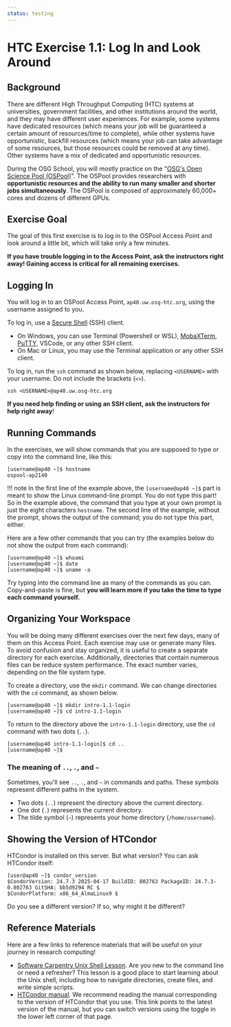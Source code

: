 ```yaml
---
status: testing
---
```


<style type="text/css"> pre em { font-style: normal; background-color: yellow; } pre strong { font-style: normal; font-weight: bold; color: \#008; } </style>

HTC Exercise 1.1: Log In and Look Around
===========================================

Background
----------

There are different High Throughput Computing (HTC) systems at universities, government facilities, and other institutions around the world, and they may have different user experiences. For example, some systems have dedicated resources (which means your job will be guaranteed a certain amount of resources/time to complete), while other systems have opportunistic, backfill resources (which means your job can take advantage of some resources, but those resources could be removed at any time). Other systems have a mix of dedicated and opportunistic resources. 

During the OSG School, you will mostly practice on the "[OSG's Open Science Pool (OSPool)](https://osg-htc.org/services/open_science_pool.html)". The OSPool provides researchers with **opportunistic resources and the ability to run many smaller and shorter jobs simultaneously**. The OSPool is composed of approximately 60,000+ cores and dozens of different GPUs. 

Exercise Goal 
---

The goal of this first exercise is to log in to the OSPool Access Point and look around a little bit, which will take only a few minutes. 

**If you have trouble logging in to the Access Point, ask the instructors right away! Gaining access is critical for all remaining exercises.**

Logging In
----------

You will log in to an OSPool Access Point, `ap40.uw.osg-htc.org`, using the username assigned to you. 

To log in, use a [Secure Shell](http://en.wikipedia.org/wiki/Secure_Shell) (SSH) client.

-   On Windows, you can use Terminal (Powershell or WSL), [MobaXTerm](https://mobaxterm.mobatek.net/), [PuTTY](http://www.chiark.greenend.org.uk/~sgtatham/putty/), VSCode, or any other SSH client.
-   On Mac or Linux, you may use the Terminal application or any other SSH client.

To log in, run the `ssh` command as shown below, replacing `<USERNAME>` with your username. Do not include the brackets (`<>`).

```
ssh <USERNAME>@ap40.uw.osg-htc.org
```

**If you need help finding or using an SSH client, ask the instructors for help right away**!

Running Commands
----------------

In the exercises, we will show commands that you are supposed to type or copy into the command line, like this:

``` console
[username@ap40 ~]$ hostname
ospool-ap2140
```

!!! note
    In the first line of the example above, the `[username@ap40 ~]$` part is meant to show the Linux command-line prompt.
    You do not type this part! So in the example above, the command that you type at your own prompt is just the eight characters `hostname`. The second line of the example, without the prompt, shows the output of the command; you do not type this part,    either.

Here are a few other commands that you can try (the examples below do not show the output from each command):

``` console
[username@ap40 ~]$ whoami
[username@ap40 ~]$ date
[username@ap40 ~]$ uname -a
```

Try typing into the command line as many of the commands as you can.
Copy-and-paste is fine, but **you will learn more if you take the time to type each command yourself.**

Organizing Your Workspace
-------------------------

You will be doing many different exercises over the next few days, many of them on this Access Point. Each exercise may use or generate many files. To avoid confusion and stay organized, it is useful to create a separate directory for each exercise. Additionally, directories that contain numerous files can be reduce system performance. The exact number varies, depending on the file system type.

To create a directory, use the `mkdir` command. We can change directories with the `cd` command, as shown below.

``` console
[username@ap40 ~]$ mkdir intro-1.1-login
[username@ap40 ~]$ cd intro-1.1-login
```

To return to the directory above the `intro-1.1-login` directory, use the `cd` command with two dots (`..`).

``` console
[username@ap40 intro-1.1-login]$ cd ..
[username@ap40 ~]$
```

### The meaning of `..`, `.`, and `~`

Sometimes, you'll see `..`, `.`, and `~` in commands and paths. These symbols represent different paths in the system.

* Two dots (`..`) represent the directory above the current directory.
* One dot (`.`) represents the current directory.
* The tilde symbol (`~`) represents your home directory (`/home/username`).

Showing the Version of HTCondor
-------------------------------

HTCondor is installed on this server. But what version? You can ask HTCondor itself:

``` console
[user@ap40 ~]$ condor_version
$CondorVersion: 24.7.3 2025-04-17 BuildID: 802763 PackageID: 24.7.3-0.802763 GitSHA: bb5d9294 RC $
$CondorPlatform: x86_64_AlmaLinux9 $
```

Do you see a different version? If so, why might it be different?

Reference Materials
-------------------

Here are a few links to reference materials that will be useful on your journey in research computing!

- [Software Carpentry Unix Shell Lesson](https://eharstad.github.io/shell-novice/). Are you new to the command line or need a refresher? This lesson is a good place to start learning about the Unix shell, including how to navigate directories, create files, and write simple scripts.
- [HTCondor manual](https://htcondor.readthedocs.io/en/latest/). We recommend reading the manual corresponding to the version of HTCondor that you use. This link points to the latest version of the manual, but you can switch versions using the toggle in the lower left corner of that page.
